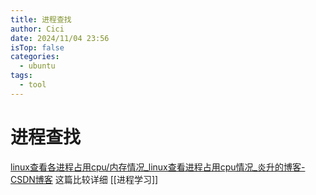 ```yaml
---
title: 进程查找
author: Cici
date: 2024/11/04 23:56
isTop: false
categories:
  - ubuntu
tags:
  - tool
---
```


# 进程查找

[linux查看各进程占用cpu/内存情况\_linux查看进程占用cpu情况\_炎升的博客-CSDN博客](https://blog.csdn.net/weixin_40482816/article/details/118385737)
这篇比较详细
[[进程学习]]
